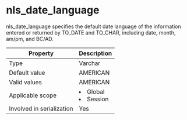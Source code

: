 # nls_date_language

nls_date_language specifies the default date language of the information entered or returned by TO_DATE and TO_CHAR, including date, month, am/pm, and BC/AD.

| **Property** | **Description** |
|---------|------------------------------------------------------------------------------------------------------------|
| Type | Varchar |
| Default value | AMERICAN |
| Valid values | AMERICAN |
| Applicable scope | <li> Global   <li> Session |
| Involved in serialization | Yes |
